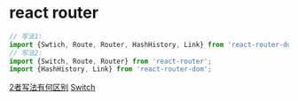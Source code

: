 # react router

```js
// 写法1:
import {Swtich, Route, Router, HashHistory, Link} from 'react-router-dom';
// 写法2:
import {Switch, Route, Router} from 'react-router';
import {HashHistory, Link} from 'react-router-dom';
```

[2者写法有何区别](https://github.com/mrdulin/blog/issues/42)
[Switch](https://medium.com/@pshrmn/a-simple-react-router-v4-tutorial-7f23ff27adf)